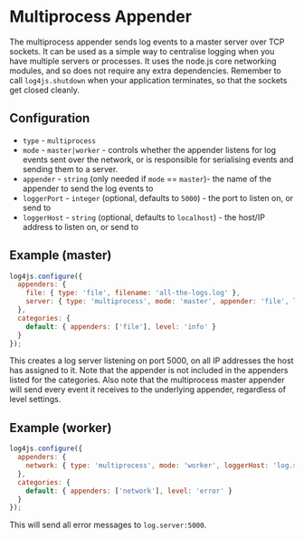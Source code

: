 # Multiprocess Appender

The multiprocess appender sends log events to a master server over TCP sockets. It can be used as a simple way to centralise logging when you have multiple servers or processes. It uses the node.js core networking modules, and so does not require any extra dependencies. Remember to call `log4js.shutdown` when your application terminates, so that the sockets get closed cleanly.

## Configuration

* `type` - `multiprocess`
* `mode` - `master|worker` - controls whether the appender listens for log events sent over the network, or is responsible for serialising events and sending them to a server.
* `appender` - `string` (only needed if `mode` == `master`)- the name of the appender to send the log events to
* `loggerPort` - `integer` (optional, defaults to `5000`) - the port to listen on, or send to
* `loggerHost` - `string` (optional, defaults to `localhost`) - the host/IP address to listen on, or send to

## Example (master)
```javascript
log4js.configure({
  appenders: {
    file: { type: 'file', filename: 'all-the-logs.log' },
    server: { type: 'multiprocess', mode: 'master', appender: 'file', loggerHost: '0.0.0.0' }
  },
  categories: {
    default: { appenders: ['file'], level: 'info' }
  }
});
```
This creates a log server listening on port 5000, on all IP addresses the host has assigned to it. Note that the appender is not included in the appenders listed for the categories. Also note that the multiprocess master appender will send every event it receives to the underlying appender, regardless of level settings.

## Example (worker)
```javascript
log4js.configure({
  appenders: {
    network: { type: 'multiprocess', mode: 'worker', loggerHost: 'log.server' }
  },
  categories: {
    default: { appenders: ['network'], level: 'error' }
  }
});
```
This will send all error messages to `log.server:5000`.
